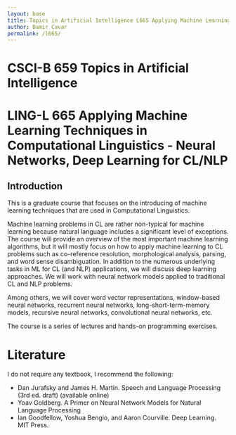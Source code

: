 ```yaml
---
layout: base
title: Topics in Artificial Intelligence L665 Applying Machine Learning Techniques in Computational Linguistics - Neural Networks, Deep Learning for CL/NLP by Damir Cavar
author: Damir Cavar
permalink: /l665/
---
```

# CSCI-B 659 Topics in Artificial Intelligence
# LING-L 665 Applying Machine Learning Techniques in Computational Linguistics - Neural Networks, Deep Learning for CL/NLP


## Introduction

This is a graduate course that focuses on the introducing of machine learning techniques that are used in Computational Linguistics.

Machine learning problems in CL are rather non-typical for machine learning because natural language includes a significant level of exceptions. The course will provide an overview of the most important machine learning algorithms, but it will mostly focus on how to apply machine learning to CL problems such as co-reference resolution, morphological analysis, parsing, and word sense disambiguation. In addition to the numerous underlying tasks in ML for CL (and NLP) applications, we will discuss deep learning approaches. We will work with neural network models applied to traditional CL and NLP problems.

Among others, we will cover word vector representations, window-based neural networks, recurrent neural networks, long-short-term-memory models, recursive neural networks, convolutional neural networks, etc.

The course is a series of lectures and hands-on programming exercises.


# Literature

I do not require any textbook, I recommend the following:

- Dan Jurafsky and James H. Martin. Speech and Language Processing (3rd
ed. draft) (available online)
- Yoav Goldberg. A Primer on Neural Network Models for Natural Language
Processing
- Ian Goodfellow, Yoshua Bengio, and Aaron Courville. Deep Learning. MIT
Press.




[NLP]: https://en.wikipedia.org/wiki/Natural_language_processing "Natural Language Processing"
[Natural Language Processing]: https://en.wikipedia.org/wiki/Natural_language_processing "NLP"
[Damir Cavar]: http://damir.cavar.me/ "Damir Cavar"



